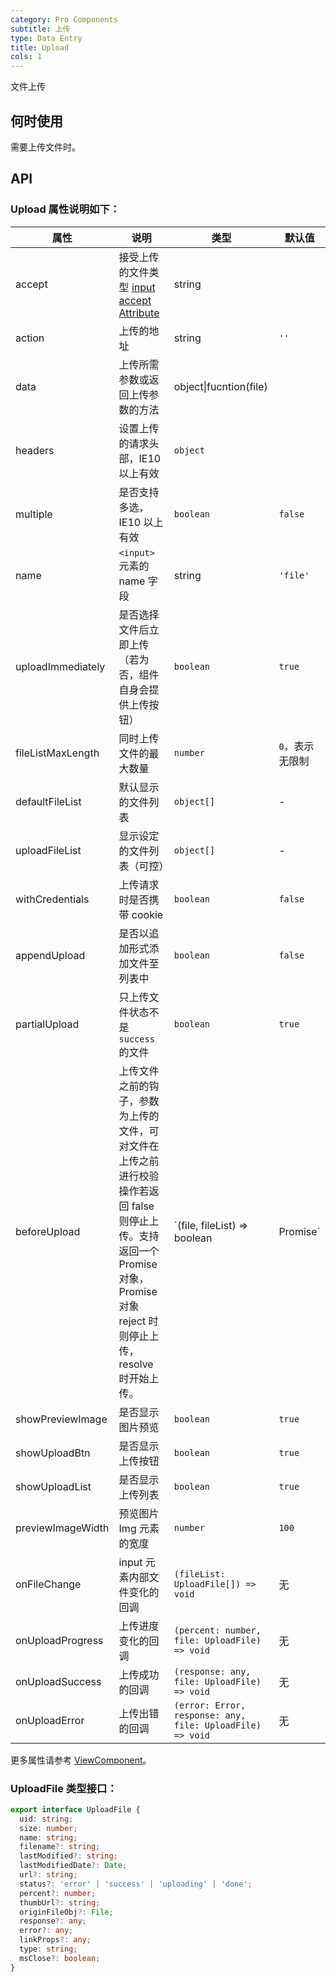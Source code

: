 ```yaml
---
category: Pro Components
subtitle: 上传
type: Data Entry
title: Upload
cols: 1
---
```


文件上传

## 何时使用

需要上传文件时。

## API

### Upload 属性说明如下：

| 属性 | 说明 | 类型 | 默认值 |
| --- | --- | --- | --- |
| accept | 接受上传的文件类型 [input accept Attribute](https://developer.mozilla.org/en-US/docs/Web/HTML/Element/input#attr-accept) | string |  |
| action | 上传的地址 | string | `''` |
| data | 上传所需参数或返回上传参数的方法 | object\|fucntion(file) |  |
| headers | 设置上传的请求头部，IE10 以上有效 | `object` |  |
| multiple | 是否支持多选，IE10 以上有效 | `boolean` | `false` |
| name | `<input>`元素的 name 字段 | string | `'file'` |
| uploadImmediately | 是否选择文件后立即上传（若为否，组件自身会提供上传按钮） | `boolean` | `true` |
| fileListMaxLength | 同时上传文件的最大数量 | `number` | `0`，表示无限制 |
| defaultFileList | 默认显示的文件列表 | `object[]` | - |
| uploadFileList | 显示设定的文件列表（可控） | `object[]` | - |
| withCredentials | 上传请求时是否携带 cookie | `boolean` | `false` |
| appendUpload | 是否以追加形式添加文件至列表中 | `boolean` | `false` |
| partialUpload | 只上传文件状态不是`success`的文件 | `boolean` | `true` |
| beforeUpload | 上传文件之前的钩子，参数为上传的文件，可对文件在上传之前进行校验操作若返回 false 则停止上传。支持返回一个 Promise 对象，Promise 对象 reject 时则停止上传，resolve 时开始上传。 | `(file, fileList) => boolean | Promise` | - |
| showPreviewImage | 是否显示图片预览 | `boolean` | `true` |
| showUploadBtn | 是否显示上传按钮 | `boolean` | `true` |
| showUploadList | 是否显示上传列表 | `boolean` | `true` |
| previewImageWidth | 预览图片 Img 元素的宽度 | `number` | `100` |
| onFileChange | input 元素内部文件变化的回调 | `(fileList: UploadFile[]) => void` | 无 |
| onUploadProgress | 上传进度变化的回调 | `(percent: number, file: UploadFile) => void` | 无 |
| onUploadSuccess | 上传成功的回调 | `(response: any, file: UploadFile) => void` | 无 |
| onUploadError | 上传出错的回调 | `(error: Error, response: any, file: UploadFile) => void` | 无 |

更多属性请参考 [ViewComponent](/components-pro/core/#ViewComponent)。

### UploadFile 类型接口：

```ts
export interface UploadFile {
  uid: string;
  size: number;
  name: string;
  filename?: string;
  lastModified?: string;
  lastModifiedDate?: Date;
  url?: string;
  status?: 'error' | 'success' | 'uploading' | 'done';
  percent?: number;
  thumbUrl?: string;
  originFileObj?: File;
  response?: any;
  error?: any;
  linkProps?: any;
  type: string;
  msClose?: boolean;
}
```
